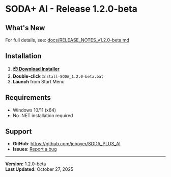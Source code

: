 # SODA+ AI - Release 1.2.0-beta

## What's New

<!-- Highlights extracted from RELEASE_NOTES_v1.2.0-beta.md -->

For full details, see: [docs/RELEASE_NOTES_v1.2.0-beta.md](docs/RELEASE_NOTES_v1.2.0-beta.md)

## Installation
1. **[📦 Download Installer](https://sodaplusbeta.blob.core.windows.net/downloads/Install-SODA_1.2.0-beta.bat)**
2. **Double-click** `Install-SODA_1.2.0-beta.bat`
3. **Launch** from Start Menu

## Requirements
- Windows 10/11 (x64)
- No .NET installation required

## Support
- **GitHub**: https://github.com/jcboyer/SODA_PLUS_AI
- **Issues**: [Report a bug](https://github.com/jcboyer/SODA_PLUS_AI/issues)

---

**Version:** 1.2.0-beta  
**Last Updated:** October 27, 2025
